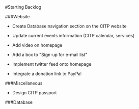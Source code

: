 #Starting Backlog


###Website
+ Create Database navigation section on the CITP website 

+ Update current events information (CITP calendar, services)

+ Add video on homepage

+ Add a box to "Sign-up for e-mail list"

+ Implement twitter feed onto homepage

+ Integrate a donation link to PayPal

###Miscellaneous
+ Design CITP passport

###Database

